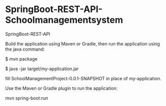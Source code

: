 # SpringBoot-REST-API-Schoolmanagementsystem
SpringBoot-REST-API 

Build the application using Maven or Gradle, then run the application using the java command:

$ mvn package

$ java -jar target/my-application.jar 

fill SchoolManagementProject-0.0.1-SNAPSHOT
in place of my-application.


Use the Maven or Gradle plugin to run the application:

mvn spring-boot:run
